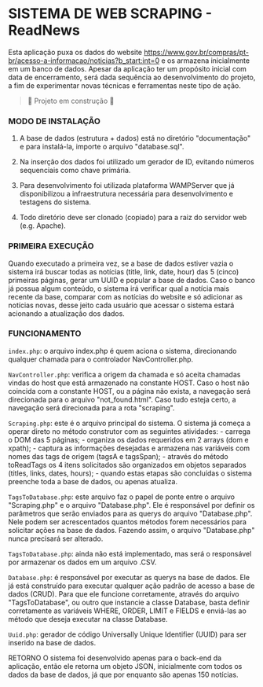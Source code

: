 # SISTEMA DE WEB SCRAPING - ReadNews
Esta aplicação puxa os dados do website https://www.gov.br/compras/pt-br/acesso-a-informacao/noticias?b_start:int=0 e os armazena inicialmente em um banco de dados.
Apesar da aplicação ter um propósito inicial com data de encerramento, será dada sequência ao desenvolvimento do projeto, a fim de experimentar novas técnicas e ferramentas neste tipo de ação.

> :construction: Projeto em construção :construction:

### MODO DE INSTALAÇÃO
1. A base de dados (estrutura + dados) está no diretório "documentação" e para instalá-la, importe o arquivo "database.sql".

2. Na inserção dos dados foi utilizado um gerador de ID, evitando números sequenciais como chave primária.

3. Para desenvolvimento foi utilizada plataforma WAMPServer que já disponibilizou a infraestrutura necessária para desenvolvimento e testagens do sistema.

4. Todo diretório deve ser clonado (copiado) para a raiz do servidor web (e.g. Apache).

### PRIMEIRA EXECUÇÃO
Quando executado a primeira vez, se a base de dados estiver vazia o sistema irá buscar todas as notícias (title, link, date, hour) das 5 (cinco) primeiras páginas, gerar um UUID e popular a base de dados. Caso o banco já possua algum conteúdo, o sistema irá verificar qual a notícia mais recente da base, comparar com as notícias do website e só adicionar as notícias novas, desse jeito cada usuário que acessar o sistema estará acionando a atualização dos dados.

### FUNCIONAMENTO

`index.php`: o arquivo index.php é quem aciona o sistema, direcionando qualquer chamada para o controlador NavController.php.
	
`NavController.php`: verifica a origem da chamada e só aceita chamadas vindas do host que está armazenado na constante HOST. Caso o host não coincida com a constante HOST, ou a página não exista, a navegação será direcionada para o arquivo "not_found.html". Caso tudo esteja certo, a navegação será direcionada para a rota "scraping".
	
`Scraping.php`: este é o arquivo principal do sistema.
	O sistema já começa a operar direto no método construtor com as seguintes atividades:
	- carrega o DOM das 5 páginas;
	- organiza os dados requeridos em 2 arrays (dom e xpath);
	- captura as informações desejadas e armazena nas variáveis com nomes das tags de origem (tagsA e tagsSpan);
	- através do método toReadTags os 4 itens solicitados são organizados em objetos separados (titles, links, dates, hours);
	- quando estas etapas são concluídas o sistema preenche toda a base de dados, ou apenas atualiza.

`TagsToDatabase.php`: este arquivo faz o papel de ponte entre o arquivo "Scraping.php" e 	o arquivo "Database.php". Ele é responsável por definir os parâmetros que serão enviados para as querys do arquivo "Database.php". Nele podem ser acrescentados quantos métodos forem necessários para solicitar ações na base de dados. Fazendo assim, o arquivo "Database.php" nunca precisará ser alterado.

`TagsToDatabase.php`: ainda não está implementado, mas será o responsável por armazenar os dados em um arquivo .CSV.

`Database.php`: é responsável por executar as querys na base de dados. Ele já está construído para executar qualquer ação padrão de acesso a base de dados (CRUD). Para que ele funcione corretamente, através do arquivo "TagsToDatabase", ou outro que instancie a classe Database, basta definir corretamente as variáveis WHERE, ORDER, LIMIT e FIELDS e enviá-las ao método que deseja executar na classe Database.

`Uuid.php`: gerador de código Universally Unique Identifier (UUID) para ser inserido na base de dados.


	
	

RETORNO
O sistema foi desenvolvido apenas para o back-end da aplicação, então ele retorna um objeto JSON, inicialmente com todos os dados da base de dados, já que por enquanto são apenas 150 notícias.
